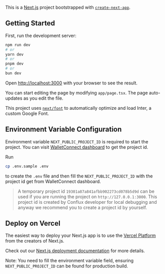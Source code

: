 This is a [Next.js](https://nextjs.org/) project bootstrapped with [`create-next-app`](https://github.com/vercel/next.js/tree/canary/packages/create-next-app).

## Getting Started

First, run the development server:

```bash
npm run dev
# or
yarn dev
# or
pnpm dev
# or
bun dev
```

Open [http://localhost:3000](http://localhost:3000) with your browser to see the result.

You can start editing the page by modifying `app/page.tsx`. The page auto-updates as you edit the file.

This project uses [`next/font`](https://nextjs.org/docs/basic-features/font-optimization) to automatically optimize and load Inter, a custom Google Font.

## Environment Variable Configuration

Environment variable `NEXT_PUBLIC_PROJECT_ID` is required to start the project. You can visit [WalletConnect dashboard](https://cloud.walletconnect.com/) to get the project id.

Run

```sh
cp .env.sample .env
```

to create the `.env` file and then fill the `NEXT_PUBLIC_PROJECT_ID` with the project id get from WalletConnect dashboard.

> A temporary project id `19301a87a841afbb902273cd078b5d9d` can be used if you are running the project on `http://127.0.0.1:3000`. This project id is created by Conflux developer for local debugging and anyway we recommend you to create a project id by yourself.

## Deploy on Vercel

The easiest way to deploy your Next.js app is to use the [Vercel Platform](https://vercel.com/new?utm_medium=default-template&filter=next.js&utm_source=create-next-app&utm_campaign=create-next-app-readme) from the creators of Next.js.

Check out our [Next.js deployment documentation](https://nextjs.org/docs/deployment) for more details.

Note: You need to fill the environment variable field, ensuring `NEXT_PUBLIC_PROJECT_ID` can be found for production build.
